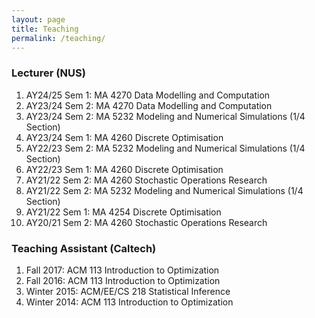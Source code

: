 ```yaml
---
layout: page
title: Teaching
permalink: /teaching/
---
```


### Lecturer (NUS)

1. AY24/25 Sem 1: MA 4270 Data Modelling and Computation
1. AY23/24 Sem 2: MA 4270 Data Modelling and Computation
1. AY23/24 Sem 2: MA 5232 Modeling and Numerical Simulations (1/4 Section)
1. AY23/24 Sem 1: MA 4260 Discrete Optimisation
1. AY22/23 Sem 2: MA 5232 Modeling and Numerical Simulations (1/4 Section)
1. AY22/23 Sem 1: MA 4260 Discrete Optimisation
1. AY21/22 Sem 2: MA 4260 Stochastic Operations Research
1. AY21/22 Sem 2: MA 5232 Modeling and Numerical Simulations (1/4 Section)
1. AY21/22 Sem 1: MA 4254 Discrete Optimisation
1. AY20/21 Sem 2: MA 4260 Stochastic Operations Research

### Teaching Assistant (Caltech)

1. Fall 2017: ACM 113 Introduction to Optimization
1. Fall 2016: ACM 113 Introduction to Optimization
1. Winter 2015: ACM/EE/CS 218 Statistical Inference	
1. Winter 2014: ACM 113 Introduction to Optimization

